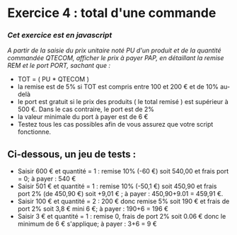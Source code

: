 # **Exercice 4 : total d'une commande**

### ***Cet exercice est en javascript***



*A partir de la saisie du prix unitaire noté PU d'un produit et de la quantité commandée QTECOM, afficher le prix à payer PAP, en détaillant la remise REM et le port PORT, sachant que :*

* TOT = ( PU * QTECOM )
* la remise est de 5% si TOT est compris entre 100 et 200 € et de 10% au-delà
* le port est gratuit si le prix des produits ( le total remisé ) est supérieur à 500 €. Dans le cas contraire, le port est de 2%
* la valeur minimale du port à payer est de 6 €
* Testez tous les cas possibles afin de vous assurez que votre script fonctionne.

## Ci-dessous, un jeu de tests :
* Saisir 600 € et quantité = 1 : remise 10% (-60 €) soit 540,00 et frais port = 0; à payer : 540 €
* Saisir 501 € et quantité = 1 : remise 10% (-50,1 €) soit 450,90 et frais port 2% (de 450,90 €) soit +9,01 € ; à payer : 450,90+9.01 = 459,91 €.
* Saisir 100 € et quantité = 2 : 200 € donc remise 5% soit 190 € et frais de port 2% soit 3,8 € mini 6 €; à payer : 190+6 = 196 €
* Saisir 3 € et quantité = 1 : remise 0, frais de port 2% soit 0.06 € donc le minimum de 6 € s'applique; à payer : 3+6 = 9 €
